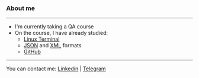 ### About me
---
- I'm currently taking a QA course
- On the course, I have already studied:
    - [Linux Terminal](https://github.com/OksanaIs/Terminal)
    - [JSON](https://github.com/OksanaIs/JSON) and [XML](https://github.com/OksanaIs/XML) formats
    - [GitHub](https://github.com/OksanaIs/Hard_skills)
 ---
 You can contact me: [Linkedin](https://www.linkedin.com/in/iskandarovaoksana/) | [Telegram](@IsOksana)


<!---
OksanaIs/OksanaIs is a ✨ special ✨ repository because its `README.md` (this file) appears on your GitHub profile.
You can click the Preview link to take a look at your changes.
--->
